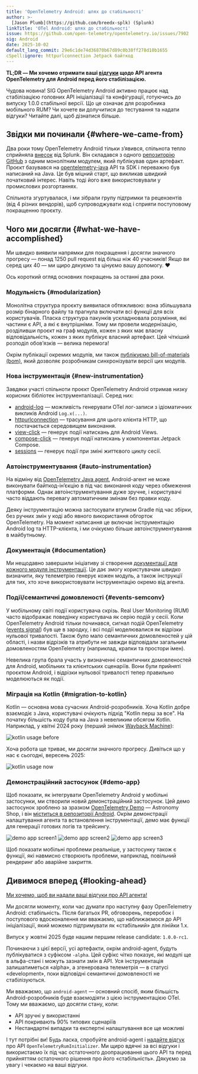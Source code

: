 ```yaml
---
title: 'OpenTelemetry Android: шлях до стабільності'
author: >-
  [Jason Plumb](https://github.com/breedx-splk) (Splunk)
linkTitle: 'OTel Android: шлях до стабільності'
issue: https://github.com/open-telemetry/opentelemetry.io/issues/7902
sig: Android
date: 2025-10-02
default_lang_commit: 29e6c1de74d36870b67d89c0b38ff278d10b1655
cSpell:ignore: httpurlconnection Jetpack байткод
---
```


**TL;DR — Ми хочемо отримати ваші [відгуки](https://github.com/open-telemetry/opentelemetry-android/issues/1257) щодо API агента OpenTelemetry для Android перед його стабілізацією.**

Чудова новина! SIG OpenTelemetry Android активно працює над стабілізацією головних API ініціалізації та конфігурації, готуючись до випуску 1.0.0 стабільної версії. Що це означає для розробника мобільного RUM? Чи хочете ви долучитися до тестування та надати відгуки? Читайте далі, щоб дізнатися більше.

## Звідки ми починали {#where-we-came-from}

Два роки тому OpenTelemetry Android тільки зʼявився, спільнота тепло сприйняла [внесок](https://github.com/open-telemetry/community/issues/1400) від Splunk. Він складався з одного [репозиторію GitHub](https://github.com/open-telemetry/opentelemetry-android) з одним монолітним модулем, який публікував один артефакт. Проєкт базувався на [opentelemetry-java](https://github.com/open-telemetry/opentelemetry-java) API та SDK і переважно був написаний на Java. Це був міцний старт, що викликав швидкий початковий інтерес. Навіть тоді його вже використовували у промислових розгортаннях.

Спільнота згуртувалася, і ми зібрали групу підтримки та рецензентів (від 4 різних вендорів), щоб супроводжувати код і сприяти поступовому покращенню проєкту.

## Чого ми досягли {#what-we-have-accomplished}

Ми швидко виявили напрямки для покращення і досягли значного прогресу — понад 1250 pull request від більш ніж 40 учасників! Якщо ви серед цих 40 — ми щиро дякуємо та цінуємо вашу допомогу. ❤️

Ось короткий огляд основних покращень за останні два роки.

### Модульність {#modularization}

Монолітна структура проєкту виявилася обтяжливою: вона збільшувала розмір бінарного файлу та прагнула включати всі функції для всіх користувачів. Пласка структура пакунків ускладнювала розуміння, які частини є API, а які є внутрішніми. Тому ми провели модернізацію, розділивши проєкт на граф модулів, кожен з яких має власну відповідальність, кожен з яких публікує власний артефакт. Цей чіткіший розподіл обовʼязків — велика перемога!

Окрім публікації окремих модулів, ми також [публікуємо bill-of-materials (bom)](https://central.sonatype.com/artifact/io.opentelemetry.android/opentelemetry-android-bom), який дозволяє розробникам синхронізувати версії цих модулів.

### Нова інструментація {#new-instrumentation}

Завдяки участі спільноти проєкт OpenTelemetry Android отримав низку корисних бібліотек інструменталізації. Серед них:

- [android-log](https://github.com/open-telemetry/opentelemetry-android/tree/main/instrumentation/android-log) — можливість генерувати OTel лог-записи з ідіоматичних викликів Android `Log.x(...)`.
- [httpurlconnection](https://github.com/open-telemetry/opentelemetry-android/tree/main/instrumentation/httpurlconnection) — трасування для цього клієнта HTTP, що постачається середовищем виконання.
- [view-click](https://github.com/open-telemetry/opentelemetry-android/tree/main/instrumentation/view-click) — генерує події натискань для Android Views.
- [compose-click](https://github.com/open-telemetry/opentelemetry-android/tree/main/instrumentation/compose/click) — генерує події натискань у компонентах Jetpack Compose.
- [sessions](https://github.com/open-telemetry/opentelemetry-android/tree/main/instrumentation/sessions) — генерує події при зміні життєвого циклу сесії.

### Автоінструментування {#auto-instrumentation}

На відміну від [OpenTelemetry Java agent](https://github.com/open-telemetry/opentelemetry-java-instrumentation), Android-агент не може виконувати байткод-інʼєкцію в під час виконання коду через обмеження платформи. Однак автоінструментування дуже зручне, і користувачі часто віддають перевагу автоматичним змінам без правки коду.

Деяку інструментацію можна застосувати втулком Gradle під час збірки, без ручних змін у коді або явного використання обгорток OpenTelemetry. На момент написання це включає інструментацію Android log та HTTP-клієнта, і ми очікуємо більше автоінструментування в майбутньому.

### Документація {#documentation}

Ми нещодавно завершили ініціативу зі створення [документації для кожного модуля інструментації](https://github.com/open-telemetry/opentelemetry-android/issues/742). Це дає змогу користувачам швидко визначити, яку телеметрію генерує кожен модуль, а також інструкції для тих, хто хоче використовувати інструментацію окремо від агента.

### Події/семантичні домовленості {#events-semconv}

У мобільному світі події користувача скрізь. Real User Monitoring (RUM) часто відображає поведінку користувача як серію подій у сесії. Коли OpenTelemetry Android тільки починався, сигнал подій OpenTelemetry ([events signal](/docs/specs/semconv/general/events/)) був ще в зародку, і всі події моделювалися як відрізки нульової тривалості. Також було мало семантичних домовленостей у цій області, і назви відрізків та атрибути не завжди відповідали загальним домовленостям OpenTelemetry (наприклад, крапки та простори імен).

Невелика група брала участь у визначенні семантичних домовленостей для Android, мобільних та клієнтських сценаріїв. Вони були прийняті проєктом Android, і відрізки нульової тривалості тепер правильно моделюються як події.

### Міграція на Kotlin {#migration-to-kotlin}

Kotlin — основна мова сучасних Android-розробників. Хоча Kotlin добре взаємодіє з Java, користувачі очікують підхід "Kotlin перш за все". На початку більшість коду була на Java з невеликим обсягом Kotlin. Наприклад, у квітні 2024 року (перший знімок [Wayback Machine](https://web.archive.org/web/20250000000000*/https://github.com/open-telemetry/opentelemetry-android)):

![kotlin usage before](kotlin1.png)

Хоча робота ще триває, ми досягли значного прогресу. Дивіться що у нас є сьогодні, вересень 2025:

![kotlin usage now](kotlin2.png)

### Демонстраційний застосунок {#demo-app}

Щоб показати, як інтегрувати OpenTelemetry Android у мобільні застосунки, ми створили новий демонстраційний застосунок. Цей демо застосунок зроблено за зразком [OpenTelemetry Demo](https://github.com/open-telemetry/opentelemetry-demo) — Astronomy Shop, і він [міститься в репозиторії Android](https://github.com/open-telemetry/opentelemetry-android/tree/main/demo-app). Окрім демонстрації налаштування агента та встановлення інструментації, демо має функції для генерації готових логів та трейсингу.

![demo app screen1](demo-app1.png) ![demo app screen2](demo-app2.png)
![demo app screen3](demo-app3.png)

Щоб показати мобільні проблеми реальніше, у застосунку також є функції, які навмисно створюють проблеми, наприклад, повільний рендеринг або аварійне закриття.

## Дивимося вперед {#looking-ahead}

[Ми хочемо, щоб ви надали ваші відгуки про API агента!](https://github.com/open-telemetry/opentelemetry-android/issues/1257)

Ми досягли моменту, коли час думати про наступну фазу OpenTelemetry Android: стабільність. Після багатьох PR, обговорень, переробок і поступового вдосконалення ми вважаємо, що наближаємося до API ініціалізації, який можемо підтримувати як «стабільний» для лінійки 1.x.

Випуск у жовтні 2025 буде нашим першим release candidate: `1.0.0-rc1`.

Починаючи з цієї версії, усі артефакти, окрім android-agent, будуть публікуватися з суфіксом `-alpha`. Цей суфікс чітко показує, які модулі ще в альфа-стані і можуть зазнати змін в API. Уся інструментація залишатиметься «alpha», а згенерована телеметрія — в статусі «development», поки відповідні семантичні домовленості не стабілізуються.

Ми вважаємо, що `android-agent` — основний спосіб, яким більшість Android-розробників буде взаємодіяти з цією інструментацією OTel. Тому ми вважаємо, що досягли стану, коли:

- API зручні у використанні
- API покривають 90% типових сценаріїв
- Нестандартні випадки та експертні налаштування все ще можливі

І тут потрібні ви! Будь ласка, спробуйте android-agent і [надайте відгук](https://github.com/open-telemetry/opentelemetry-android/issues/1257) про API `OpenTelemetryRumInitializer`. Ми щиро вдячні за всі відгуки і використаємо їх під час остаточного доопрацювання цього API та перед прийняттям остаточного рішення про його «стабільність». Дякуємо за увагу і чекаємо на ваші відгуки.
